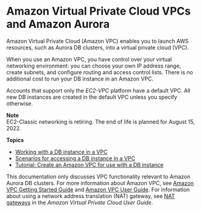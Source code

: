 # Amazon Virtual Private Cloud VPCs and Amazon Aurora<a name="USER_VPC"></a>

Amazon Virtual Private Cloud \(Amazon VPC\) enables you to launch AWS resources, such as Aurora DB clusters, into a virtual private cloud \(VPC\)\. 

When you use an Amazon VPC, you have control over your virtual networking environment: you can choose your own IP address range, create subnets, and configure routing and access control lists\. There is no additional cost to run your DB instance in an Amazon VPC\. 

Accounts that support only the *EC2\-VPC* platform have a default VPC\. All new DB instances are created in the default VPC unless you specify otherwise\.

**Note**  
EC2\-Classic networking is retiring\. The end of life is planned for August 15, 2022\.

**Topics**
+ [Working with a DB instance in a VPC](USER_VPC.WorkingWithRDSInstanceinaVPC.md)
+ [Scenarios for accessing a DB instance in a VPC](USER_VPC.Scenarios.md)
+ [Tutorial: Create an Amazon VPC for use with a DB instance](CHAP_Tutorials.WebServerDB.CreateVPC.md)

This documentation only discusses VPC functionality relevant to Amazon Aurora DB clusters\. For more information about Amazon VPC, see [Amazon VPC Getting Started Guide](https://docs.aws.amazon.com/AmazonVPC/latest/GettingStartedGuide/) and [Amazon VPC User Guide](https://docs.aws.amazon.com/vpc/latest/userguide/)\. For information about using a network address translation \(NAT\) gateway, see [NAT gateways](https://docs.aws.amazon.com/vpc/latest/userguide/vpc-nat-gateway.html) in the *Amazon Virtual Private Cloud User Guide*\. 